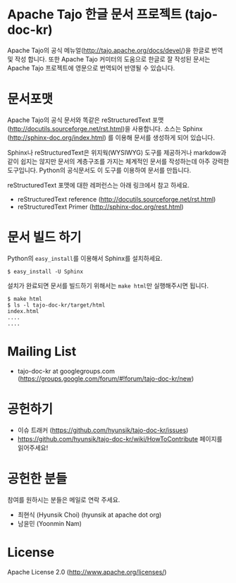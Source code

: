 Apache Tajo 한글 문서 프로젝트 (tajo-doc-kr)
=========================================================
Apache Tajo의 공식 메뉴얼(http://tajo.apache.org/docs/devel/)을 한글로 번역 및 작성 합니다.
또한 Apache Tajo 커미터의 도움으로 한글로 잘 작성된 문서는 Apache Tajo 프로젝트에 영문으로 번역되어 반영될 수 있습니다.

문서포맷
=========
Apache Tajo의 공식 문서와 똑같은 reStructuredText 포맷(http://docutils.sourceforge.net/rst.html)을 사용합니다.
소스는 Sphinx (http://sphinx-doc.org/index.html) 를 이용해 문서를 생성하게 되어 있습니다. 

Sphinx나 reStructuredText은 위지웍(WYSIWYG) 도구를 제공하거나 markdow과 같이 쉽지는 않지만 문서의 계층구조를 가지는 체계적인 문서를 작성하는데 아주 강력한 도구입니다. Python의 공식문서도 이 도구를 이용하여 문서를 만듭니다.

reStructuredText 포맷에 대한 레퍼런스는 아래 링크에서 참고 하세요.
 * reStructuredText reference (http://docutils.sourceforge.net/rst.html)
 * reStructuredText Primer (http://sphinx-doc.org/rest.html)

문서 빌드 하기
==============
Python의 ```easy_install```를 이용해서 Sphinx를 설치하세요.
```
$ easy_install -U Sphinx
```
설치가 완료되면 문서를 빌드하기 위해서는 ```make html```만 실행해주시면 됩니다.
```
$ make html
$ ls -l tajo-doc-kr/target/html
index.html
....
....
```

Mailing List
============
 * tajo-doc-kr at googlegroups.com (https://groups.google.com/forum/#!forum/tajo-doc-kr/new)
 
공헌하기
===========
 * 이슈 트래커 (https://github.com/hyunsik/tajo-doc-kr/issues)
 * https://github.com/hyunsik/tajo-doc-kr/wiki/HowToContribute 페이지를 읽어주세요!

공헌한 분들
===========
참여를 원하시는 분들은 메일로 연락 주세요.

 * 최현식 (Hyunsik Choi) (hyunsik at apache dot org)
 * 남윤민 (Yoonmin Nam)

 
License
===========
Apache License 2.0 (http://www.apache.org/licenses/)

